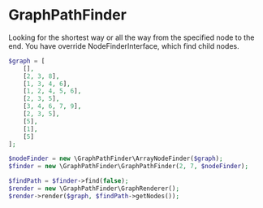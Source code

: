 # GraphPathFinder

Looking for the shortest way or all the way from the specified node to the end. You have override NodeFinderInterface, which find child nodes.

```php
$graph = [
    [],
    [2, 3, 8],
    [1, 3, 4, 6],
    [1, 2, 4, 5, 6],
    [2, 3, 5],
    [3, 4, 6, 7, 9],
    [2, 3, 5],
    [5],
    [1],
    [5]
];

$nodeFinder = new \GraphPathFinder\ArrayNodeFinder($graph);
$finder = new \GraphPathFinder\GraphPathFinder(2, 7, $nodeFinder);

$findPath = $finder->find(false);
$render = new \GraphPathFinder\GraphRenderer();
$render->render($graph, $findPath->getNodes());
```